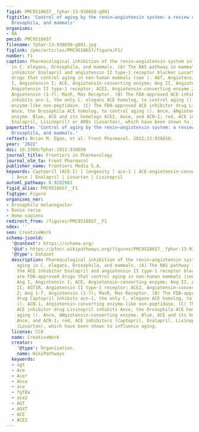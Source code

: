 ```yaml
---
figid: PMC9518657__fphar-13-938650-g001
figtitle: 'Control of aging by the renin–angiotensin system: a review of C. elegans,
  Drosophila, and mammals'
organisms:
- NA
pmcid: PMC9518657
filename: fphar-13-938650-g001.jpg
figlink: /pmc/articles/PMC9518657/figure/F1/
number: F1
caption: Pharmacological inhibition of the renin–angiotensin system influences aging
  in C. elegans, Drosophila, and mammals. (A) The RAS pathway in mammals; the ACE
  inhibitor Enalapril and angiotensin II type-1 receptor blocker Losartan are FDA-approved
  drugs that control aging in non-human mammals (see ). AGT, Angiotensinogen; Ang
  I, Angiotensin I; ACE, Angiotensin-converting enzyme; Ang II, Angiotensin II; AGT1R,
  Angiotensin II type-1 receptor; ACE2, Angiotensin-converting enzyme 2; Ang 1-7,
  Angiotensin (1-7); MasR, Mas Receptor. (B) The FDA-approved ACE-inhibitor drug Captopril
  inhibits acn-1, the only C. elegans ACE homolog, to control aging (). ACN-1, Angiotensin-converting
  enzyme-like non-peptidase. (C) The FDA-approved ACE inhibitor drug Lisinopril inhibits
  Ance, the Drosophila ACE homolog, to control aging (). Ance, ANgiotensin-converting
  enzyme. Blue, ACE and its homologs ACE2, Ance, and ACN-1; red, ACE inhibitors (Captopril,
  Enalapril, Lisinopril) or ARBs (Losartan), which have been shown to influence aging.
papertitle: 'Control of aging by the renin–angiotensin system: a review of C. elegans,
  Drosophila, and mammals.'
reftext: Brian M. Egan, et al. Front Pharmacol. 2022;13:938650.
year: '2022'
doi: 10.3389/fphar.2022.938650
journal_title: Frontiers in Pharmacology
journal_nlm_ta: Front Pharmacol
publisher_name: Frontiers Media S.A.
keywords: Captopril (ACE-I) | longevity | acn-1 | ACE-angiotensin-converting enzyme
  | Ance | Enalapril | Losartan | Lisinopril
automl_pathway: 0.9282061
figid_alias: PMC9518657__F1
figtype: Figure
organisms_ner:
- Drosophila melanogaster
- Danio rerio
- Homo sapiens
redirect_from: /figures/PMC9518657__F1
ndex: ''
seo: CreativeWork
schema-jsonld:
  '@context': https://schema.org/
  '@id': https://pfocr.wikipathways.org/figures/PMC9518657__fphar-13-938650-g001.html
  '@type': Dataset
  description: Pharmacological inhibition of the renin–angiotensin system influences
    aging in C. elegans, Drosophila, and mammals. (A) The RAS pathway in mammals;
    the ACE inhibitor Enalapril and angiotensin II type-1 receptor blocker Losartan
    are FDA-approved drugs that control aging in non-human mammals (see ). AGT, Angiotensinogen;
    Ang I, Angiotensin I; ACE, Angiotensin-converting enzyme; Ang II, Angiotensin
    II; AGT1R, Angiotensin II type-1 receptor; ACE2, Angiotensin-converting enzyme
    2; Ang 1-7, Angiotensin (1-7); MasR, Mas Receptor. (B) The FDA-approved ACE-inhibitor
    drug Captopril inhibits acn-1, the only C. elegans ACE homolog, to control aging
    (). ACN-1, Angiotensin-converting enzyme-like non-peptidase. (C) The FDA-approved
    ACE inhibitor drug Lisinopril inhibits Ance, the Drosophila ACE homolog, to control
    aging (). Ance, ANgiotensin-converting enzyme. Blue, ACE and its homologs ACE2,
    Ance, and ACN-1; red, ACE inhibitors (Captopril, Enalapril, Lisinopril) or ARBs
    (Losartan), which have been shown to influence aging.
  license: CC0
  name: CreativeWork
  creator:
    '@type': Organization
    name: WikiPathways
  keywords:
  - agt
  - Ace
  - Acer
  - Ance
  - ace
  - fgf8a
  - ace2
  - AGT
  - AGXT
  - ACE
  - ACE2
---
```


